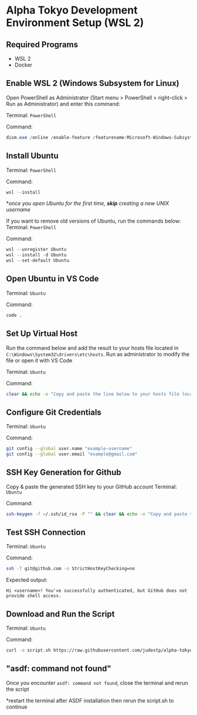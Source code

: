 # Alpha Tokyo Development Environment Setup (WSL 2)

## Required Programs
- WSL 2
- Docker


## Enable WSL 2 (Windows Subsystem for Linux)
Open PowerShell as Administrator (Start menu > PowerShell > right-click > Run as Administrator) and enter this command:  
  
Terminal: `PowerShell`  
  
Command:  
```powershell
dism.exe /online /enable-feature /featurename:Microsoft-Windows-Subsystem-Linux /all /norestart
```

## Install Ubuntu
Terminal: `PowerShell`  
  
Command:  
```powershell
wsl --install
```

**once you open Ubuntu for the first time, **skip** creating a new UNIX username*  
  
If you want to remove old versions of Ubuntu, run the commands below:  
Terminal: `PowerShell`  
  
Command:  
```powershell
wsl --unregister Ubuntu
wsl --install -d Ubuntu
wsl --set-default Ubuntu
```

## Open Ubuntu in VS Code
Terminal: `Ubuntu`  
  
Command:  
```sh
code .
```

## Set Up Virtual Host
Run the command below and add the result to your hosts file located in `C:\Windows\System32\drivers\etc\hosts`. Run as administrator to modify the file or open it with VS Code

Terminal: `Ubuntu`  
  
Command:  
```sh
clear && echo -e "Copy and paste the line below to your hosts file located in \e[33mC:/Windows/System32/drivers/etc/hosts:\n\n\e[32m$(cat /etc/resolv.conf | grep nameserver | cut -d ' ' -f 2) tokyo.alpha-pestalozzi.test\n\e[0m"
```

## Configure Git Credentials
Terminal: `Ubuntu`  
  
Command:  
```sh
git config --global user.name "example-username"
git config --global user.email "example@gmail.com"
```

## SSH Key Generation for Github
Copy & paste the generated SSH key to your GitHub account
Terminal: `Ubuntu`  
  
Command:  
```sh
ssh-keygen -f ~/.ssh/id_rsa -P "" && clear && echo -e "Copy and paste the public key below to your GitHub account:\n\n\e[32m$(cat ~/.ssh/id_rsa.pub) \e[0m\n" # Green
```

## Test SSH Connection
Terminal: `Ubuntu`  
  
Command:  
```sh
ssh -T git@github.com -o StrictHostKeyChecking=no
```

Expected output:
```
Hi <username>! You've successfully authenticated, but GitHub does not provide shell access.
```

## Download and Run the Script
Terminal: `Ubuntu`  
  
Command:  
```sh
curl -o script.sh https://raw.githubusercontent.com/judestp/alpha-tokyo-dev-env-setup/main/script.sh && sh script.sh
```

## "asdf: command not found"

  Once you encounter `asdf: command not found`, close the terminal and rerun the script

  *restart the terminal after ASDF installation then rerun the script.sh to continue
